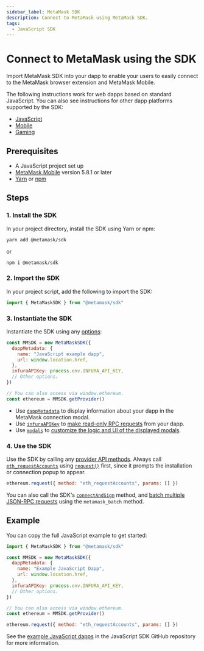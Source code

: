 ```yaml
---
sidebar_label: MetaMask SDK
description: Connect to MetaMask using MetaMask SDK.
tags:
  - JavaScript SDK
---
```


# Connect to MetaMask using the SDK

Import MetaMask SDK into your dapp to enable your
users to easily connect to the MetaMask browser extension and MetaMask Mobile.

The following instructions work for web dapps based on standard JavaScript.
You can also see instructions for other dapp platforms supported by the SDK:

- [JavaScript](../how-to/use-sdk/javascript/index.md)
- [Mobile](../how-to/use-sdk/mobile/index.md)
- [Gaming](../how-to/use-sdk/gaming/index.md)

## Prerequisites

- A JavaScript project set up
- [MetaMask Mobile](https://github.com/MetaMask/metamask-mobile) version 5.8.1 or later
- [Yarn](https://yarnpkg.com/getting-started/install) or
  [npm](https://docs.npmjs.com/downloading-and-installing-node-js-and-npm)

## Steps

### 1. Install the SDK

In your project directory, install the SDK using Yarn or npm:

```bash
yarn add @metamask/sdk
```

or

```bash
npm i @metamask/sdk
```

### 2. Import the SDK

In your project script, add the following to import the SDK:

```javascript title="index.js"
import { MetaMaskSDK } from "@metamask/sdk"
```

### 3. Instantiate the SDK

Instantiate the SDK using any [options](../../../reference/sdk-js-options.md):

```javascript title="index.js"
const MMSDK = new MetaMaskSDK({
  dappMetadata: {
    name: "JavaScript example dapp",
    url: window.location.href,
  },
  infuraAPIKey: process.env.INFURA_API_KEY,
  // Other options.
})

// You can also access via window.ethereum.
const ethereum = MMSDK.getProvider()
```

- Use [`dappMetadata`](../../../reference/sdk-js-options.md#dappmetadata) to display information
  about your dapp in the MetaMask connection modal.
- Use [`infuraAPIKey`](../../../reference/sdk-js-options.md#infuraapikey) to
  [make read-only RPC requests](../../make-read-only-requests.md) from your dapp.
- Use [`modals`](../../../reference/sdk-js-options.md#modals) to [customize the logic and UI of
  the displayed modals](../../display/display-custom-modals.md).

### 4. Use the SDK

Use the SDK by calling any [provider API methods](../../../reference/provider-api.md).
Always call [`eth_requestAccounts`](/wallet/reference/eth_requestaccounts) using
[`request()`](../../../reference/provider-api.md#request) first, since it
prompts the installation or connection popup to appear.

```javascript
ethereum.request({ method: "eth_requestAccounts", params: [] })
```

You can also call the SDK's [`connectAndSign`](../../sign-data/connect-and-sign.md) method, and
[batch multiple JSON-RPC requests](../../batch-json-rpc-requests.md) using the `metamask_batch` method.

## Example

You can copy the full JavaScript example to get started:

```javascript title="index.js"
import { MetaMaskSDK } from "@metamask/sdk"

const MMSDK = new MetaMaskSDK({
  dappMetadata: {
    name: "Example JavaScript Dapp",
    url: window.location.href,
  },
  infuraAPIKey: process.env.INFURA_API_KEY,
  // Other options.
})

// You can also access via window.ethereum.
const ethereum = MMSDK.getProvider()

ethereum.request({ method: "eth_requestAccounts", params: [] })
```

See the [example JavaScript dapps](https://github.com/MetaMask/metamask-sdk/tree/main/packages/examples)
in the JavaScript SDK GitHub repository for more information.
